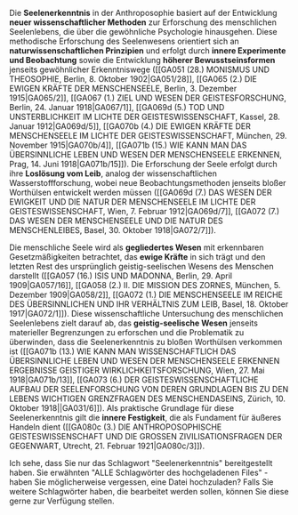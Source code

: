 
Die **Seelenerkenntnis** in der Anthroposophie basiert auf der Entwicklung **neuer wissenschaftlicher Methoden** zur Erforschung des menschlichen Seelenlebens, die über die gewöhnliche Psychologie hinausgehen. Diese methodische Erforschung des Seelenwesens orientiert sich an **naturwissenschaftlichen Prinzipien** und erfolgt durch **innere Experimente und Beobachtung** sowie die Entwicklung **höherer Bewusstseinsformen** jenseits gewöhnlicher Erkenntniswege ([[GA051 (28.) MONISMUS UND THEOSOPHIE, Berlin, 8. Oktober 1902|GA051/28]], [[GA065 (2.) DIE EWIGEN KRÄFTE DER MENSCHENSEELE, Berlin, 3. Dezember 1915|GA065/2]], [[GA067 (1.) ZIEL UND WESEN DER GEISTESFORSCHUNG, Berlin, 24. Januar 1918|GA067/1]], [[GA069d (5.) TOD UND UNSTERBLICHKEIT IM LICHTE DER GEISTESWISSENSCHAFT, Kassel, 28. Januar 1912|GA069d/5]], [[GA070b (4.) DIE EWIGEN KRÄFTE DER MENSCHENSEELE IM LICHTE DER GEISTESWISSENSCHAFT, München, 29. November 1915|GA070b/4]], [[GA071b (15.) WIE KANN MAN DAS ÜBERSINNLICHE LEBEN UND WESEN DER MENSCHENSEELE ERKENNEN, Prag, 14. Juni 1918|GA071b/15]]). Die Erforschung der Seele erfolgt durch ihre **Loslösung vom Leib**, analog der wissenschaftlichen Wasserstoffforschung, wobei neue Beobachtungsmethoden jenseits bloßer Worthülsen entwickelt werden müssen ([[GA069d (7.) DAS WESEN DER EWIGKEIT UND DIE NATUR DER MENSCHENSEELE IM LICHTE DER GEISTESWISSENSCHAFT, Wien, 7. Februar 1912|GA069d/7]], [[GA072 (7.) DAS WESEN DER MENSCHENSEELE UND DIE NATUR DES MENSCHENLEIBES, Basel, 30. Oktober 1918|GA072/7]]).

Die menschliche Seele wird als **gegliedertes Wesen** mit erkennbaren Gesetzmäßigkeiten betrachtet, das **ewige Kräfte** in sich trägt und den letzten Rest des ursprünglich geistig-seelischen Wesens des Menschen darstellt ([[GA057 (16.) ISIS UND MADONNA, Berlin, 29. April 1909|GA057/16]], [[GA058 (2.) II. DIE MISSION DES ZORNES, München, 5. Dezember 1909|GA058/2]], [[GA072 (1.) DIE MENSCHENSEELE IM REICHE DES ÜBERSINNLICHEN UND IHR VERHÄLTNIS ZUM LEIB, Basel, 18. Oktober 1917|GA072/1]]). Diese wissenschaftliche Untersuchung des menschlichen Seelenlebens zielt darauf ab, das **geistig-seelische Wesen** jenseits materieller Begrenzungen zu erforschen und die Problematik zu überwinden, dass die Seelenerkenntnis zu bloßen Worthülsen verkommen ist ([[GA071b (13.) WIE KANN MAN WISSENSCHAFTLICH DAS ÜBERSINNLICHE LEBEN UND WESEN DER MENSCHENSEELE ERKENNEN ERGEBNISSE GEISTIGER WIRKLICHKEITSFORSCHUNG, Wien, 27. Mai 1918|GA071b/13]], [[GA073 (6.) DER GEISTESWISSENSCHAFTLICHE AUFBAU DER SEELENFORSCHUNG VON DEREN GRUNDLAGEN BIS ZU DEN LEBENS WICHTIGEN GRENZFRAGEN DES MENSCHENDASEINS, Zürich, 10. Oktober 1918||GA031/6]]). Als praktische Grundlage für diese Seelenerkenntnis gilt die **innere Festigkeit**, die als Fundament für äußeres Handeln dient ([[GA080c (3.) DIE ANTHROPOSOPHISCHE GEISTESWISSENSCHAFT UND DIE GROSSEN ZIVILISATIONSFRAGEN DER GEGENWART, Utrecht, 21. Februar 1921|GA080c/3]]).

Ich sehe, dass Sie nur das Schlagwort "Seelenerkenntnis" bereitgestellt haben. Sie erwähnten "ALLE Schlagwörter des hochgeladenen Files" - haben Sie möglicherweise vergessen, eine Datei hochzuladen? Falls Sie weitere Schlagwörter haben, die bearbeitet werden sollen, können Sie diese gerne zur Verfügung stellen.
